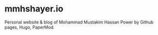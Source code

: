 # mmhshayer.io

Personal website & blog of Mohammad Mustakim Hassan
Power by Github pages, Hugo, PaperMod.